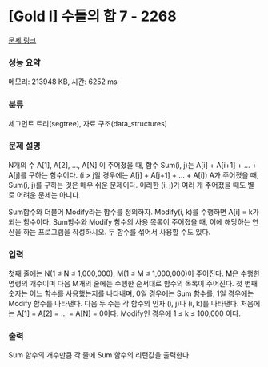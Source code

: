 # [Gold I] 수들의 합 7 - 2268 

[문제 링크](https://www.acmicpc.net/problem/2268) 

### 성능 요약

메모리: 213948 KB, 시간: 6252 ms

### 분류

세그먼트 트리(segtree), 자료 구조(data_structures)

### 문제 설명

<p>N개의 수 A[1], A[2], …, A[N] 이 주어졌을 때, 함수 Sum(i, j)는 A[i] + A[i+1] + … + A[j]를 구하는 함수이다. (i > j일 경우에는 A[j] + A[j+1] + ... + A[i]) A가 주어졌을 때, Sum(i, j)를 구하는 것은 매우 쉬운 문제이다. 이러한 (i, j)가 여러 개 주어졌을 때도 별로 어려운 문제는 아니다.</p>

<p>Sum함수와 더불어 Modify라는 함수를 정의하자. Modify(i, k)를 수행하면 A[i] = k가 되는 함수이다. Sum함수와 Modify 함수의 사용 목록이 주어졌을 때, 이에 해당하는 연산을 하는 프로그램을 작성하시오. 두 함수를 섞어서 사용할 수도 있다.</p>

### 입력 

 <p>첫째 줄에는 N(1 ≤ N ≤ 1,000,000), M(1 ≤ M ≤ 1,000,000)이 주어진다. M은 수행한 명령의 개수이며 다음 M개의 줄에는 수행한 순서대로 함수의 목록이 주어진다. 첫 번째 숫자는 어느 함수를 사용했는지를 나타내며, 0일 경우에는 Sum 함수를, 1일 경우에는 Modify 함수를 나타낸다. 다음 두 수는 각 함수의 인자 (i, j)나 (i, k)를 나타낸다. 처음에는 A[1] = A[2] = … = A[N] = 0이다. Modify인 경우에 1 ≤ k ≤ 100,000 이다.</p>

### 출력 

 <p>Sum 함수의 개수만큼 각 줄에 Sum 함수의 리턴값을 출력한다.</p>


